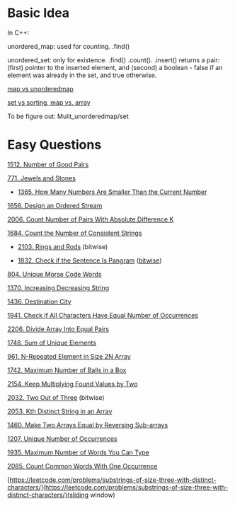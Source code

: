 # __Basic Idea__
In C++: 

unordered_map: used for counting.   .find()

unordered_set: only for existence.   .find() .count().  .insert() returns a pair: (first) pointer to the inserted element, and (second) a boolean - false if an element was already in the set, and true otherwise.

[map vs unorderedmap](https://www.geeksforgeeks.org/map-vs-unordered_map-c/)

[set vs sorting, map vs. array](https://leetcode.com/problems/keep-multiplying-found-values-by-two/discuss/1730223/Easy-C%2B%2B-or-Hash-or-3-Lines-or-O(N))



To be figure out: Mulit_unorderedmap/set

# __Easy Questions__ 

[1512. Number of Good Pairs](https://leetcode.com/problems/number-of-good-pairs/)

[771. Jewels and Stones](https://leetcode.com/problems/jewels-and-stones/)

- [1365. How Many Numbers Are Smaller Than the Current Number](https://leetcode.com/problems/how-many-numbers-are-smaller-than-the-current-number/)

[1656. Design an Ordered Stream](https://leetcode.com/problems/design-an-ordered-stream/submissions/)

[2006. Count Number of Pairs With Absolute Difference K](https://leetcode.com/problems/count-number-of-pairs-with-absolute-difference-k/)

[1684. Count the Number of Consistent Strings](https://leetcode.com/problems/count-the-number-of-consistent-strings/)

- [2103. Rings and Rods](https://leetcode.com/problems/rings-and-rods/)  (bitwise)

- [1832. Check if the Sentence Is Pangram](https://leetcode.com/problems/check-if-the-sentence-is-pangram/) ([bitwise](https://leetcode.com/problems/check-if-the-sentence-is-pangram/discuss/1164135/Simple-solution-no-setmap/))

[804. Unique Morse Code Words](https://leetcode.com/problems/unique-morse-code-words/)

[1370. Increasing Decreasing String](https://leetcode.com/problems/increasing-decreasing-string/)

[1436. Destination City](https://leetcode.com/problems/destination-city/)

[1941. Check if All Characters Have Equal Number of Occurrences](https://leetcode.com/problems/check-if-all-characters-have-equal-number-of-occurrences/)

[2206. Divide Array Into Equal Pairs](https://leetcode.com/problems/divide-array-into-equal-pairs/)

[1748. Sum of Unique Elements](https://leetcode.com/problems/sum-of-unique-elements/)

[961. N-Repeated Element in Size 2N Array ](https://leetcode.com/problems/n-repeated-element-in-size-2n-array/)

[1742. Maximum Number of Balls in a Box](https://leetcode.com/problems/maximum-number-of-balls-in-a-box/)

[2154. Keep Multiplying Found Values by Two](https://leetcode.com/problems/keep-multiplying-found-values-by-two/)

[2032. Two Out of Three](https://leetcode.com/problems/two-out-of-three/) (bitwise)

[2053. Kth Distinct String in an Array](https://leetcode.com/problems/kth-distinct-string-in-an-array/)

[1460. Make Two Arrays Equal by Reversing Sub-arrays](https://leetcode.com/problems/make-two-arrays-equal-by-reversing-sub-arrays/)

[1207. Unique Number of Occurrences](https://leetcode.com/problems/unique-number-of-occurrences/)

[1935. Maximum Number of Words You Can Type](https://leetcode.com/problems/maximum-number-of-words-you-can-type/submissions/)

[2085. Count Common Words With One Occurrence](https://leetcode.com/problems/count-common-words-with-one-occurrence/)

[https://leetcode.com/problems/substrings-of-size-three-with-distinct-characters/](https://leetcode.com/problems/substrings-of-size-three-with-distinct-characters/)(sliding window)


